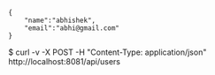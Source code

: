     {
        "name":"abhishek",
        "email":"abhi@gmail.com"
    }  

$ curl -v -X POST -H "Content-Type: application/json" http://localhost:8081/api/users  


